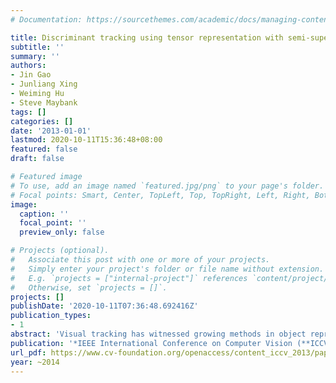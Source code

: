 ```yaml
---
# Documentation: https://sourcethemes.com/academic/docs/managing-content/

title: Discriminant tracking using tensor representation with semi-supervised improvement
subtitle: ''
summary: ''
authors:
- Jin Gao
- Junliang Xing
- Weiming Hu
- Steve Maybank
tags: []
categories: []
date: '2013-01-01'
lastmod: 2020-10-11T15:36:48+08:00
featured: false
draft: false

# Featured image
# To use, add an image named `featured.jpg/png` to your page's folder.
# Focal points: Smart, Center, TopLeft, Top, TopRight, Left, Right, BottomLeft, Bottom, BottomRight.
image:
  caption: ''
  focal_point: ''
  preview_only: false

# Projects (optional).
#   Associate this post with one or more of your projects.
#   Simply enter your project's folder or file name without extension.
#   E.g. `projects = ["internal-project"]` references `content/project/deep-learning/index.md`.
#   Otherwise, set `projects = []`.
projects: []
publishDate: '2020-10-11T07:36:48.692416Z'
publication_types:
- 1
abstract: 'Visual tracking has witnessed growing methods in object representation, which is crucial to robust tracking. The dominant mechanism in object representation is using image features encoded in a vector as observations to perform tracking, without considering that an image is intrinsically a matrix, or a 2 nd -order tensor. Thus approaches following this mechanism inevitably lose a lot of useful information, and therefore cannot fully exploit the spatial correlations within the 2D image ensembles. In this paper, we address an image as a 2 nd -order tensor in its original form, and find a discriminative linear embedding space approximation to the original nonlinear submanifold embedded in the tensor space based on the graph embedding framework. We specially design two graphs for characterizing the intrinsic local geometrical structure of the tensor space, so as to retain more discriminant information when reducing the dimension along certain tensor dimensions. However, spatial correlations within a tensor are not limited to the elements along these dimensions. This means that some part of the discriminant information may not be encoded in the embedding space. We introduce a novel technique called semi-supervised improvement to iteratively adjust the embedding space to compensate for the loss of discriminant information, hence improving the performance of our tracker. Experimental results on challenging videos demonstrate the effectiveness and robustness of the proposed tracker.'
publication: '*IEEE International Conference on Computer Vision (**ICCV**)*'
url_pdf: https://www.cv-foundation.org/openaccess/content_iccv_2013/papers/Gao_Discriminant_Tracking_Using_2013_ICCV_paper.pdf
year: ~2014
---
```

